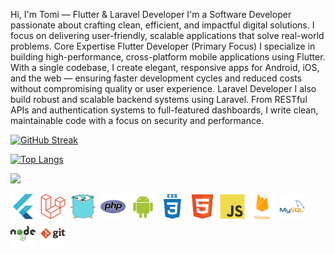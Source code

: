 Hi, I'm Tomi — Flutter & Laravel Developer
I'm a Software Developer passionate about crafting clean, efficient, and impactful digital solutions. I focus on delivering user-friendly, scalable applications that solve real-world problems.
Core Expertise
 Flutter Developer (Primary Focus)
I specialize in building high-performance, cross-platform mobile applications using Flutter. With a single codebase, I create elegant, responsive apps for Android, iOS, and the web — ensuring faster development cycles and reduced costs without compromising quality or user experience.
Laravel Developer
I also build robust and scalable backend systems using Laravel. From RESTful APIs and authentication systems to full-featured dashboards, I write clean, maintainable code with a focus on security and performance.

[![GitHub Streak](http://github-readme-streak-stats.herokuapp.com?user=tomi-atom&theme=dark&background=000000)](https://git.io/streak-stats)

[![Top Langs](https://github-readme-stats.vercel.app/api/top-langs/?username=tomi-atom&layout=compact&theme=vision-friendly-dark)](https://github.com/anuraghazra/github-readme-stats)

![](https://komarev.com/ghpvc/?username=tomi-atom&style=flat-square)

<div>
  <img src="https://github.com/devicons/devicon/blob/master/icons/flutter/flutter-original.svg" title="Flutter" alt="Flutter" width="40" height="40"/>&nbsp;
  <img src="https://github.com/devicons/devicon/blob/master/icons/laravel/laravel-original.svg" title="Laravel" alt="Laravel" width="40" height="40"/>&nbsp;
  <img src="https://github.com/golang-samples/gopher-vector/blob/master/gopher.svg" title="Golang" alt="Golang" width="40" height="40"/>&nbsp;
  <img src="https://github.com/devicons/devicon/blob/master/icons/php/php-original.svg" title="PHP" alt="PHP" width="40" height="40"/>&nbsp;
  <img src="https://github.com/devicons/devicon/blob/master/icons/android/android-original.svg" title="Android" alt="Android" width="40" height="40"/>&nbsp;
  <img src="https://github.com/devicons/devicon/blob/master/icons/css3/css3-plain-wordmark.svg"  title="CSS3" alt="CSS" width="40" height="40"/>&nbsp;
  <img src="https://github.com/devicons/devicon/blob/master/icons/html5/html5-original.svg" title="HTML5" alt="HTML" width="40" height="40"/>&nbsp;
  <img src="https://github.com/devicons/devicon/blob/master/icons/javascript/javascript-original.svg" title="JavaScript" alt="JavaScript" width="40" height="40"/>&nbsp;
  <img src="https://github.com/devicons/devicon/blob/master/icons/firebase/firebase-plain-wordmark.svg" title="Firebase" alt="Firebase" width="40" height="40"/>&nbsp;
  <img src="https://github.com/devicons/devicon/blob/master/icons/mysql/mysql-original-wordmark.svg" title="MySQL"  alt="MySQL" width="40" height="40"/>&nbsp;
  <img src="https://github.com/devicons/devicon/blob/master/icons/nodejs/nodejs-original-wordmark.svg" title="NodeJS" alt="NodeJS" width="40" height="40"/>&nbsp;
  <img src="https://github.com/devicons/devicon/blob/master/icons/git/git-original-wordmark.svg" title="Git" alt="Git" width="40" height="40"/>
</div>
